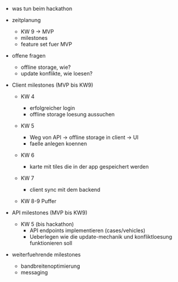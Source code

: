 * was tun beim hackathon

* zeitplanung
	* KW 9 -> MVP
	* milestones
	* feature set fuer MVP

* offene fragen
	* offline storage, wie?
	* update konflikte, wie loesen?

* Client milestones (MVP bis KW9)
    * KW 4
	   * erfolgreicher login
       * offline storage loesung aussuchen

    * KW 5
        * Weg von API -> offline storage in client -> UI
        * faelle anlegen koennen 
    
    * KW 6
        * karte mit tiles die in der app gespeichert werden

    * KW 7
        * client sync mit dem backend 
    
    * KW 8-9 Puffer

* API milestones (MVP bis KW9)
    * KW 5 (bis hackathon)
        * API endpoints implementieren (cases/vehicles)
        * Ueberlegen wie die update-mechanik und konfliktloesung funktionieren soll
    
    
    
    
	
        
	
	




* weiterfuehrende milestones
	* bandbreitenoptimierung
	* messaging

